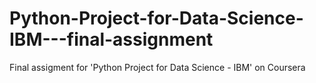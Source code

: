 # Python-Project-for-Data-Science-IBM---final-assignment
Final assigment for 'Python Project for Data Science - IBM' on Coursera
